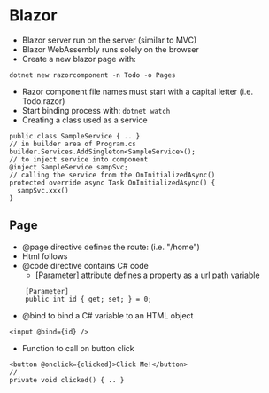 # Blazor

- Blazor server run on the server (similar to MVC)
- Blazor WebAssembly runs solely on the browser
- Create a new blazor page with:
```
dotnet new razorcomponent -n Todo -o Pages
```
- Razor component file names must start with a capital letter (i.e. Todo.razor)
- Start binding process with: `dotnet watch`
- Creating a class used as a service
```
public class SampleService { .. }
// in builder area of Program.cs
builder.Services.AddSingleton<SampleService>();
// to inject service into component
@inject SampleService sampSvc;
// calling the service from the OnInitializedAsync()
protected override async Task OnInitializedAsync() {
  sampSvc.xxx()
}
```

## Page
- @page directive defines the route:  (i.e. "/home")
- Html follows
- @code directive contains C# code
  * [Parameter] attribute defines a property as a url path variable
```
    [Parameter]
    public int id { get; set; } = 0;
```
- @bind to bind a C# variable to an HTML object
```
<input @bind={id} />
```
- Function to call on button click
```
<button @onclick={clicked}>Click Me!</button>
//
private void clicked() { .. }
```
